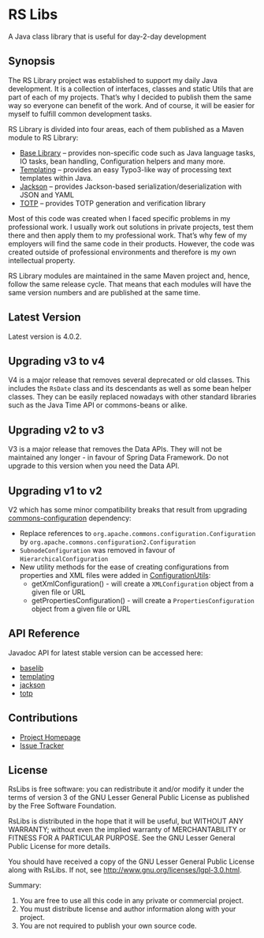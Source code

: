 # RS Libs
A Java class library that is useful for day-2-day development

## Synopsis
The RS Library project was established to support my daily Java development. It is a collection of interfaces, classes and static Utils that are part of each of my projects. That’s why I decided to publish them the same way so everyone can benefit of the work. And of course, it will be easier for myself to fulfill common development tasks.

RS Library is divided into four areas, each of them published as a Maven module to RS Library:

 * [Base Library](https://github.com/technicalguru/rslibs/baselib) – provides non-specific code such as Java language tasks, IO tasks, bean handling, Configuration helpers and many more.
 * [Templating](https://github.com/technicalguru/rslibs/templating) – provides an easy Typo3-like way of processing text templates within Java.
 * [Jackson](https://github.com/technicalguru/rslibs/jackson) – provides Jackson-based serialization/deserialization with JSON and YAML
 * [TOTP](https://github.com/technicalguru/rslibs/totp) – provides TOTP generation and verification library
 
Most of this code was created when I faced specific problems in my professional work. I usually work out solutions in private projects, test them there and then apply them to my professional work. That’s why few of my employers will find the same code in their products. However, the code was created outside of professional environments and therefore is my own intellectual property.

RS Library modules are maintained in the same Maven project and, hence, follow the same release cycle. That means that each modules will have the same version numbers and are published at the same time.

## Latest Version
Latest version is 4.0.2.

## Upgrading v3 to v4
V4 is a major release that removes several deprecated or old classes. This includes the ``RsDate`` class and its descendants as well as some bean helper classes. They can be easily replaced nowadays with other standard libraries such as the Java Time API or commons-beans or alike. 

## Upgrading v2 to v3
V3 is a major release that removes the Data APIs. They will not be maintained any longer - in favour of Spring Data Framework. Do not upgrade to this version when you need the Data API.

## Upgrading v1 to v2
V2 which has some minor compatibility breaks that result from upgrading [commons-configuration](https://commons.apache.org/proper/commons-configuration/) dependency:

* Replace references to ``org.apache.commons.configuration.Configuration`` by ``org.apache.commons.configuration2.Configuration``
* ``SubnodeConfiguration`` was removed in favour of ``HierarchicalConfiguration`` 
* New utility methods for the ease of creating configurations from properties and XML files were added in [ConfigurationUtils](baselib/src/main/java/rs/baselib/configuration/ConfigurationUtils.java):
    *  getXmlConfiguration() - will create a ``XMLConfiguration`` object from a given file or URL
    *  getPropertiesConfiguration() - will create a ``PropertiesConfiguration`` object from a given file or URL

## API Reference

Javadoc API for latest stable version can be accessed here:

* [baselib](https://www.javadoc.io/doc/eu.ralph-schuster/baselib)
* [templating](https://www.javadoc.io/doc/eu.ralph-schuster/templating)
* [jackson](https://www.javadoc.io/doc/eu.ralph-schuster/jackson)
* [totp](https://www.javadoc.io/doc/eu.ralph-schuster/totp)

## Contributions

 * [Project Homepage](https://github.com/technicalguru/rslibs)
 * [Issue Tracker](https://github.com/technicalguru/rslibs/issues)
 
## License

RsLibs is free software: you can redistribute it and/or modify it under the terms of version 3 of the GNU 
Lesser General Public  License as published by the Free Software Foundation.

RsLibs is distributed in the hope that it will be useful, but WITHOUT ANY WARRANTY; without even the implied 
warranty of MERCHANTABILITY or FITNESS FOR A PARTICULAR PURPOSE.  See the GNU Lesser General Public 
License for more details.

You should have received a copy of the GNU Lesser General Public License along with RsLibs.  If not, see 
<http://www.gnu.org/licenses/lgpl-3.0.html>.

Summary:
 1. You are free to use all this code in any private or commercial project. 
 2. You must distribute license and author information along with your project.
 3. You are not required to publish your own source code.
